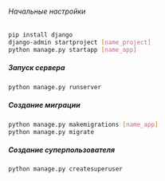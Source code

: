###### Начальные настройки
```bash
pip install django
django-admin startproject [name_project]
python manage.py startapp [name_app]
```
##### Запуск сервера
```bash
python manage.py runserver 
```
##### Создание миграции
```bash
python manage.py makemigrations [name_app]
python manage.py migrate
```
##### Создание суперпользователя
```bash
python manage.py createsuperuser
```